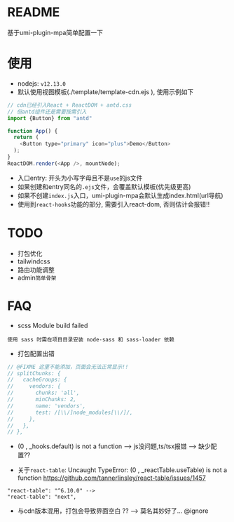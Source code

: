 # README

基于umi-plugin-mpa简单配置一下

# 使用

- nodejs: `v12.13.0`
- 默认使用视图模板(./template/template-cdn.ejs ), 使用示例如下

```js
// cdn已经引入React + ReactDOM + antd.css 
// 但antd组件还是需要按需引入
import {Button} from "antd"

function App() {
  return (
    <Button type="primary" icon="plus">Demo</Button>
  );
}
ReactDOM.render(<App />, mountNode);
```

- 入口entry: 开头为小写字母且不是`use`的js文件
- 如果创建和entry同名的`.ejs`文件，会覆盖默认模板(优先级更高)
- 如果不创建`index.js`入口，umi-plugin-mpa会默认生成index.html(url导航)
- 使用到`react-hooks`功能的部分, 需要引入react-dom, 否则估计会报错!! 

# TODO

- 打包优化
- tailwindcss
- 路由功能调整
- admin`简单骨架`

# FAQ

- scss Module build failed

```
使用 sass 时需在项目目录安装 node-sass 和 sass-loader 依赖
```

- 打包配置出错

```java
// @FIXME 这里不能添加，页面会无法正常显示!!
// splitChunks: {
//   cacheGroups: {
//     vendors: {
//       chunks: 'all',
//       minChunks: 2,
//       name: 'vendors',
//       test: /[\\/]node_modules[\\/]/,
//     },
//   },
// },
```

- (0 , _hooks.default) is not a function --> js没问题,ts/tsx报错 --> 缺少配置??

- 关于`react-table`: Uncaught TypeError: (0 , _reactTable.useTable) is not a function
    https://github.com/tannerlinsley/react-table/issues/1457

```
"react-table": "^6.10.0" -->
"react-table": "next",
```

- 与cdn版本混用，打包会导致界面空白 ?? --> 莫名其妙好了... @ignore
